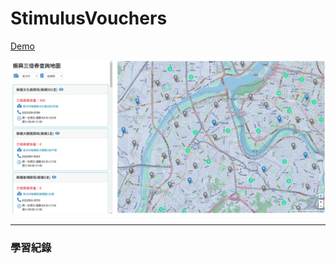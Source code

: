 # StimulusVouchers
  [Demo](https://timchen0409.github.io/StimulusVouchers/)

  ![image](https://github.com/TimChen0409/StimulusVouchers/blob/master/demo.png)


---

### 學習紀錄


